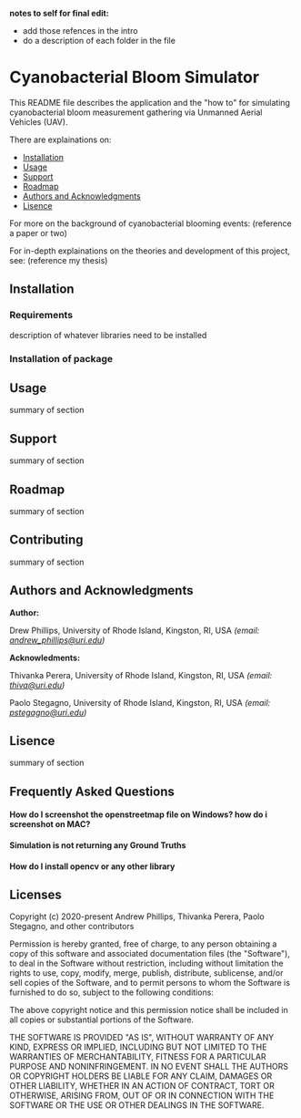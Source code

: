 **notes to self for final edit:**
* add those refences in the intro
* do a description of each folder in the file

# Cyanobacterial Bloom Simulator
This README file describes the application and the "how to" for simulating cyanobacterial bloom measurement gathering via Unmanned Aerial Vehicles (UAV).

There are explainations on: 
* [Installation](#installation)
* [Usage](#usage)
* [Support](#support)
* [Roadmap](#roadmap)
* [Authors and Acknowledgments](#authors-and-acknowledgments)
* [Lisence](#lisence)

For more on the background of cyanobacterial blooming events: (reference a paper or two)

For in-depth explainations on the theories and development of this project, see: (reference my thesis)

## Installation

### Requirements

description of whatever libraries need to be installed

### Installation of package

## Usage

summary of section

## Support

summary of section

## Roadmap

summary of section

## Contributing

summary of section

## Authors and Acknowledgments

**Author:** 

Drew Phillips, University of Rhode Island, Kingston, RI, USA *(email: andrew_phillips@uri.edu)*

**Acknowledments:** 

Thivanka Perera, University of Rhode Island, Kingston, RI, USA *(email: thiva@uri.edu)*

Paolo Stegagno, University of Rhode Island, Kingston, RI, USA *(email: pstegagno@uri.edu)*

## Lisence

summary of section

## Frequently Asked Questions
#### How do I screenshot the openstreetmap file on Windows? how do i screenshot on MAC?
#### Simulation is not returning any Ground Truths
#### How do I install opencv or any other library

## Licenses 
Copyright (c) 2020-present Andrew Phillips, Thivanka Perera, Paolo Stegagno, and other contributors

Permission is hereby granted, free of charge, to any person obtaining a copy of this software and associated documentation files (the "Software"), to deal in the Software without restriction, including without limitation the rights to use, copy, modify, merge, publish, distribute, sublicense, and/or sell copies of the Software, and to permit persons to whom the Software is furnished to do so, subject to the following conditions:

The above copyright notice and this permission notice shall be included in all copies or substantial portions of the Software.

THE SOFTWARE IS PROVIDED "AS IS", WITHOUT WARRANTY OF ANY KIND, EXPRESS OR IMPLIED, INCLUDING BUT NOT LIMITED TO THE WARRANTIES OF MERCHANTABILITY, FITNESS FOR A PARTICULAR PURPOSE AND NONINFRINGEMENT. 
IN NO EVENT SHALL THE AUTHORS OR COPYRIGHT HOLDERS BE LIABLE FOR ANY CLAIM, DAMAGES OR OTHER LIABILITY, WHETHER IN AN ACTION OF CONTRACT, TORT OR OTHERWISE, ARISING FROM, OUT OF OR IN CONNECTION WITH THE SOFTWARE OR THE USE OR OTHER DEALINGS IN THE SOFTWARE.
